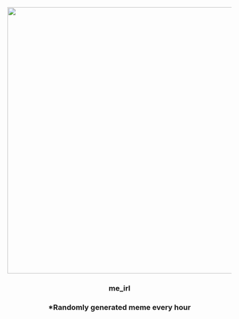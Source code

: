 <p align="center">
        <img src="https://i.redd.it/k6cbawyq5xg91.jpg" width="600" height="600">
        </p>
        <h3 align="center">me_irl</h3>
        <h3 align="center">*Randomly generated meme every hour</h3>
    